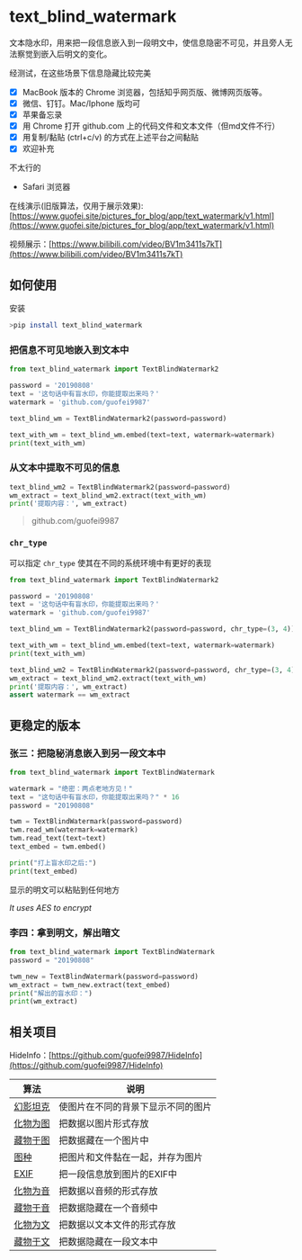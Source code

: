 # text_blind_watermark

文本隐水印，用来把一段信息嵌入到一段明文中，使信息隐密不可见，并且旁人无法察觉到嵌入后明文的变化。

经测试，在这些场景下信息隐藏比较完美
- [x] MacBook 版本的 Chrome 浏览器，包括知乎网页版、微博网页版等。
- [x] 微信、钉钉。Mac/Iphone 版均可
- [x] 苹果备忘录
- [x] 用 Chrome 打开 github.com 上的代码文件和文本文件（但md文件不行）
- [x] 用复制/黏贴 (ctrl+c/v) 的方式在上述平台之间黏贴
- [x] 欢迎补充

不太行的
- Safari 浏览器



在线演示(旧版算法，仅用于展示效果): [https://www.guofei.site/pictures_for_blog/app/text_watermark/v1.html](https://www.guofei.site/pictures_for_blog/app/text_watermark/v1.html)

视频展示：[https://www.bilibili.com/video/BV1m3411s7kT](https://www.bilibili.com/video/BV1m3411s7kT)

## 如何使用

安装

```bash
>pip install text_blind_watermark
```


### 把信息不可见地嵌入到文本中

```python
from text_blind_watermark import TextBlindWatermark2

password = '20190808'
text = '这句话中有盲水印，你能提取出来吗？'
watermark = 'github.com/guofei9987'

text_blind_wm = TextBlindWatermark2(password=password)

text_with_wm = text_blind_wm.embed(text=text, watermark=watermark)
print(text_with_wm)
```


### 从文本中提取不可见的信息

```python
text_blind_wm2 = TextBlindWatermark2(password=password)
wm_extract = text_blind_wm2.extract(text_with_wm)
print('提取内容：', wm_extract)
```

>github.com/guofei9987

### `chr_type`

可以指定 `chr_type` 使其在不同的系统环境中有更好的表现

```python
from text_blind_watermark import TextBlindWatermark2

password = '20190808'
text = '这句话中有盲水印，你能提取出来吗？'
watermark = 'github.com/guofei9987'

text_blind_wm = TextBlindWatermark2(password=password, chr_type=(3, 4))

text_with_wm = text_blind_wm.embed(text=text, watermark=watermark)
print(text_with_wm)

text_blind_wm2 = TextBlindWatermark2(password=password, chr_type=(3, 4))
wm_extract = text_blind_wm2.extract(text_with_wm)
print('提取内容：', wm_extract)
assert watermark == wm_extract
```



## 更稳定的版本
### 张三：把隐秘消息嵌入到另一段文本中

```python
from text_blind_watermark import TextBlindWatermark

watermark = "绝密：两点老地方见！"
text = "这句话中有盲水印，你能提取出来吗？" * 16
password = "20190808"

twm = TextBlindWatermark(password=password)
twm.read_wm(watermark=watermark)
twm.read_text(text=text)
text_embed = twm.embed()

print("打上盲水印之后:")
print(text_embed)
```

显示的明文可以粘贴到任何地方

*It uses AES to encrypt*

### 李四：拿到明文，解出暗文

```python
from text_blind_watermark import TextBlindWatermark
password = "20190808"

twm_new = TextBlindWatermark(password=password)
wm_extract = twm_new.extract(text_embed)
print("解出的盲水印：")
print(wm_extract)
```

## 相关项目

HideInfo：[https://github.com/guofei9987/HideInfo](https://github.com/guofei9987/HideInfo)


| 算法   | 说明                |
|------|-------------------|
| [幻影坦克](https://github.com/guofei9987/HideInfo/blob/main/example/example_mirage_tank.py) | 使图片在不同的背景下显示不同的图片 |
| [化物为图](https://github.com/guofei9987/HideInfo/blob/main/example/example_hide_as_img.py) | 把数据以图片形式存放        |
| [藏物于图](https://github.com/guofei9987/HideInfo/blob/main/example/example_hide_in_img.py) | 把数据藏在一个图片中          |
| [图种](https://github.com/guofei9987/HideInfo/blob/main/example/example_img_seed.py)   | 把图片和文件黏在一起，并存为图片  |
| [EXIF](https://github.com/guofei9987/HideInfo/blob/main/example/example_img_exif.py) | 把一段信息放到图片的EXIF中   |
| [化物为音](https://github.com/guofei9987/HideInfo/blob/main/example/example_hide_as_music.py) | 把数据以音频的形式存放       |
| [藏物于音](https://github.com/guofei9987/HideInfo/blob/main/example/example_hide_in_music.py) | 把数据隐藏在一个音频中       |
| [化物为文](https://github.com/guofei9987/HideInfo/blob/main/example/example_hide_as_txt.py) | 把数据以文本文件的形式存放 |
| [藏物于文](https://github.com/guofei9987/HideInfo/blob/main/example/example_hide_in_txt.py) | 把数据隐藏在一段文本中 |

